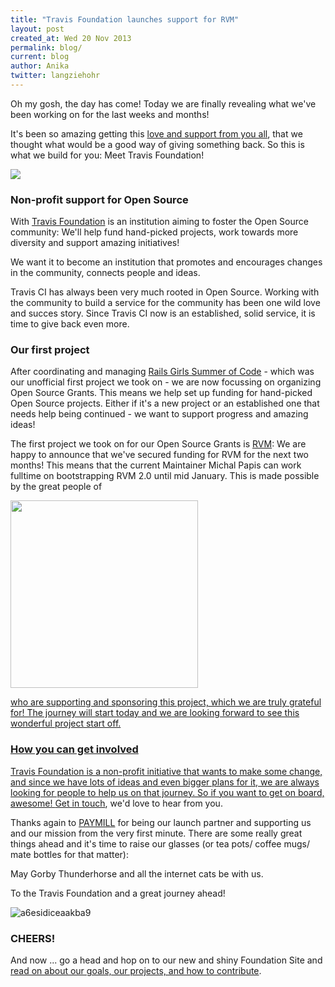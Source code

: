 ```yaml
---
title: "Travis Foundation launches support for RVM"
layout: post
created_at: Wed 20 Nov 2013
permalink: blog/
current: blog
author: Anika
twitter: langziehohr
---
```

Oh my gosh, the day has come! Today we are finally revealing what we've been
working on for the last weeks and months!

It's been so amazing getting this [love and support from you
all](love.travis-ci.org), that we thought what would be a good way of giving
something back. So this is what we build for you: Meet Travis Foundation!

![](https://f.cloud.github.com/assets/1711357/1578037/5ead41b2-5174-11e3-96e1-7e9dae8580b2.png)


### Non-profit support for Open Source

With [Travis Foundation](foundation.travis-ci.org) is an institution aiming to
foster the Open Source community: We'll help fund hand-picked projects, work
towards more diversity and support amazing initiatives!

We want it to become an institution that promotes and encourages changes in the
community, connects people and ideas.

Travis CI has always been very much rooted in Open Source. Working with the
community to build a service for the community has been one wild love and
succes story. Since Travis CI now is an established, solid service, it is time
to give back even more.


### Our first project

After coordinating and managing [Rails Girls Summer of
Code](railsgirlssummerofcode.org) - which was our unofficial first project we
took on - we are now focussing on organizing Open Source Grants. This means we
help set up funding for hand-picked Open Source projects. Either if it's a new
project or an established one that needs help being continued - we want to
support progress and amazing ideas!

The first project we took on for our Open Source Grants is [RVM](rvm.io): We
are happy to announce that we've secured funding for RVM for the next two
months! This means that the current Maintainer Michal Papis can work fulltime
on bootstrapping RVM 2.0 until mid January. This is made possible by the great
people of

<a href="paymill.com"><img src="https://f.cloud.github.com/assets/1711357/1591306/6c7064c2-52a1-11e3-917d-9b3be5f40f83.png" width="300">

who are supporting and sponsoring this project, which we are truly grateful
for! The journey will start today and we are looking forward to see this
wonderful project start off.


### How you can get involved

Travis Foundation is a non-profit initiative that wants to make some change,
and since we have lots of ideas and even bigger plans for it, we are always
looking for people to help us on that journey. So if you want to get on board,
awesome! [Get in touch](mailto:Foundation@travis-ci.org), we'd love to hear
from you.

Thanks again to [PAYMILL](paymill.com) for being our launch partner and
supporting us and our mission from the very first minute. There are some really
great things ahead and it's time to raise our glasses (or tea pots/ coffee
mugs/ mate bottles for that matter):

May Gorby Thunderhorse and all the internet cats be with us.

To the Travis Foundation and a great journey ahead!

![a6esidiceaakba9](https://f.cloud.github.com/assets/1711357/1591368/28dae2b2-52a3-11e3-89fa-614f23997114.jpg)


### CHEERS!

And now ... go a head and hop on to our new and shiny Foundation Site and [read
on about our goals, our projects, and how to contribute](foundation.travis-ci.org).
